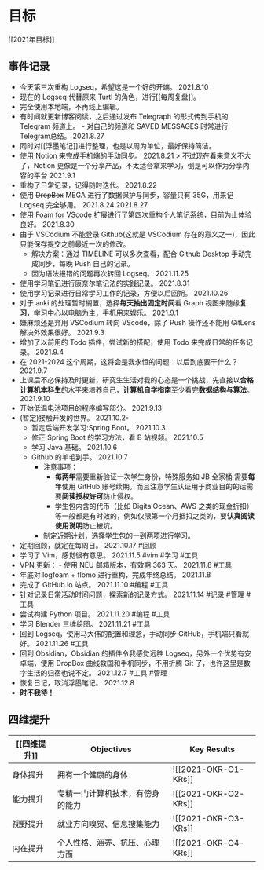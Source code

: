 # 目标
[[2021年目标]]

## 事件记录
- 今天第三次重构 Logseq，希望这是一个好的开端。 2021.8.10
- 现在的 Logseq 代替原来 Turtl 的角色，进行[[每周复盘]]。
- 完全使用本地端，不再线上编辑。
- 有时间就更新博客阅读，之后通过发布 Telegraph 的形式传到手机的 Telegram 频道上。
		- 对自己的频道和 SAVED MESSAGES 时常进行Telegram总结。 2021.8.27
- 同时对[[浮墨笔记]]进行整理，也是以周为单位，最好保持简洁。
- 使用 Notion 来完成手机端的手动同步。 2021.8.21
	  > 不过现在看来意义不大了，Notion 更像是一个分享产品，不太适合拿来学习，倒是可以作为分享内容的平台 2021.9.1
- 重构了日常记录，记得随时迭代。 2021.8.22
- 使用 ~~DropBox~~ MEGA 进行了数据保护与同步，容量只有 35G，用来记 Logseq 完全够用。 2021.8.24 2021.8.27
- 使用 [Foam for VScode](https://open-vsx.org/extension/foam/foam-vscode) 扩展进行了第四次重构个人笔记系统，目前为止体验良好。 2021.8.30
- 由于 VSCodium 不能登录 Github(这就是 VSCodium 存在的意义之一)，因此只能保存提交之前最近一次的修改。
	- 解决方案：通过 TIMELINE 可以多次查看，配合 Github Desktop 手动完成同步，每晚 Push 自己的记录。
	- 因为语法报错的问题再次转回 Logseq。 2021.11.25
- 使用学习笔记进行康奈尔笔记法的实践记录。 2021.8.31
- 使用学习记录进行日常学习工作的记录，方便以后回朔。 2021.10.26
- 对于 anki 的处理暂时搁置，选择**每天抽出固定时间**看 Graph 视图来随缘**复习**，学习中心以电脑为主，手机用来娱乐。 2021.9.1
- 嫌麻烦还是弃用 VSCodium 转向 VScode，除了 Push 操作还不能用 GitLens 解决外效果很好。 2021.9.3
- 增加了以前用的 Todo 插件，尝试新的搭配，使用 Todo 来完成日常的任务记录。 2021.9.4
- 在 2021-2024 这个周期，这将会是我永恒的问题：以后到底要干什么？ 2021.9.7
- 上课后不必保持及时更新，研究生生活对我的心态是一个挑战，先直接以**合格计算机本科生**的水平来培养自己，**计算机自学指南**至少看完**数据结构与算法**。 2021.9.10
- 开始低温电池项目的程序编写部分。 2021.9.13
- (暂定)接触开发的世界。 2021.10.2-
	- 暂定后端开发学习:Spring Boot。 2021.10.3
	- 修正 Spring Boot 的学习方法，看 B 站视频。 2021.10.5
	- 学习 Java 基础。 2021.10.6
	- Github 的羊毛到手。 2021.10.7
		- 注意事项：
			- **每两年**需要重新验证一次学生身份，特殊服务如 JB 全家桶 需要**每年**使用 GitHub 账号续期。而且注意学生认证用于商业目的的话需要**阅读授权许可**防止侵权。
			- 学生包内含的代币（比如 DigitalOcean、AWS 之类的现金折扣）等一般都是有时效的，例如仅限第一个月抵扣之类的，要**认真阅读使用说明**防止被坑。
		- 制定近期计划，选择学生包的一到两项进行学习。
- 定期回顾，就定在每周日。 2021.10.17 #回顾
- 学习了 Vim，感觉很有意思。 2021.11.5 #vim #学习 #工具
- VPN 更新：
		- 使用 NEU 邮箱版本，有效期 363 天。 2021.11.8 #工具
- 年底对 logfoam + flomo 进行重构，完成年终总结。 2021.11.8
- 完成了 GitHub.io 站点。 2021.11.10 #编程 #工具
- 针对记录日常活动时间问题，探索新的记录方式。 2021.11.14 #记录 #管理 #工具
- 尝试构建 Python 项目。 2021.11.20 #编程 #工具
- 学习 Blender 三维绘图。 2021.11.21 #工具
- 回到 Logseq，使用马大伟的配置和理念，手动同步 GitHub，手机端只看就好。 2021.11.26 #工具
- 回到 Obsidian，Obsidian 的插件令我感觉远胜 Logseq，另外一个优势有安卓端，使用 DropBox 曲线救国和手机同步，不用折腾 Git 了，也许这里是数字生活的归宿也说不定。 2021.12.7 #工具 #管理
- 恢复日记，取消浮墨笔记。 2021.12.8
- **时不我待！**

## 四维提升
| [[四维提升]] | Objectives | Key Results |
| --------- | ----------- | ------------ |
| 身体提升 | 拥有一个健康的身体 | ![[2021-OKR-O1-KRs]] |
| 能力提升 | 专精一门计算机技术，有傍身的能力 | ![[2021-OKR-O2-KRs]] |
| 视野提升 | 就业方向嗅觉、信息搜集能力 | ![[2021-OKR-O3-KRs]] |
| 内在提升 | 个人性格、涵养、抗压、心理方面 | ![[2021-OKR-O4-KRs]] |